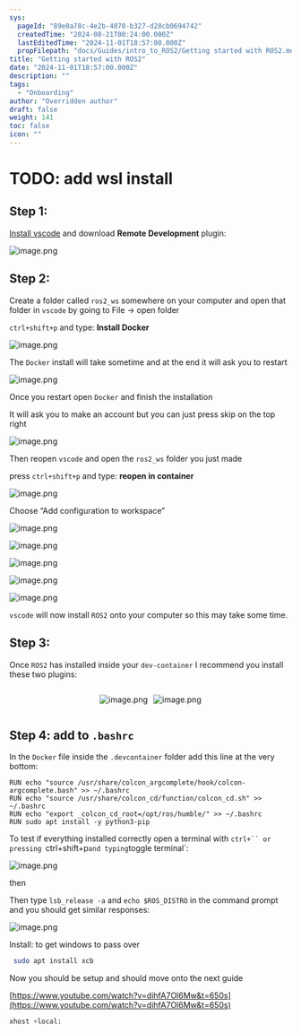 ```yaml
---
sys:
  pageId: "89e0a78c-4e2b-4070-b327-d28cb0694742"
  createdTime: "2024-08-21T00:24:00.000Z"
  lastEditedTime: "2024-11-01T18:57:00.000Z"
  propFilepath: "docs/Guides/intro_to_ROS2/Getting started with ROS2.md"
title: "Getting started with ROS2"
date: "2024-11-01T18:57:00.000Z"
description: ""
tags:
  - "Onboarding"
author: "Overridden author"
draft: false
weight: 141
toc: false
icon: ""
---
```


# TODO: add wsl install

## Step 1:

[Install vscode](https://code.visualstudio.com/download) and download **Remote Development** plugin:

![image.png](https://prod-files-secure.s3.us-west-2.amazonaws.com/d518164a-d88e-44d1-a4ee-3adb3bd8bce0/efb52993-1881-4a40-b95e-6f020334f022/image.png?X-Amz-Algorithm=AWS4-HMAC-SHA256&X-Amz-Content-Sha256=UNSIGNED-PAYLOAD&X-Amz-Credential=ASIAZI2LB466YIEQUKKA%2F20250315%2Fus-west-2%2Fs3%2Faws4_request&X-Amz-Date=20250315T080937Z&X-Amz-Expires=3600&X-Amz-Security-Token=IQoJb3JpZ2luX2VjELj%2F%2F%2F%2F%2F%2F%2F%2F%2F%2FwEaCXVzLXdlc3QtMiJGMEQCIHmjGwDATXGXS6YOwy0gW%2Bio4r4a8Mz7DrK%2B%2BVFdaJ53AiBTFIqsthkFSeAVdtkLI5jfi17UrI7LvcJFND5%2BrmhuXCr%2FAwgREAAaDDYzNzQyMzE4MzgwNSIMfC4Rm%2BLoQONrMxRcKtwDpOY4Lm6PU4VwrKb49GLVkkFkdpwkm%2FXt8G2DmV9gWm8T%2F%2FCPh%2B4z0CNZV6Ne7M2OdWqwjGJQXbctlov%2FbptzMDkfvMF1QQbNTlhOEGHIM4ybv%2FtiATk%2BGRqeFFXm3G92TDUrcNB2NWZMdhW3pMSeyU%2BcVXBSCojKF%2F7pNaTmF8jvclgG6nQJ56L5NiB6efgISLJPyDWm5deHWfR4dMeEqYBHFQvC%2FfClttQuFw9ppF7AKkcpnw08E6022c9smSfjP83N75txT1GoFacux9DhRNOTqnHuGUgMYvdOF2FRDp0rxap9%2Fb1Wa1vrkpDGo25hoZE8SplMxgT%2BEDoeFia3BNAzJTMDiG7iH26QPm0ZPWRfrGywxRRrM1XxOlysny0qN6Sy5VvYRHkLsol0FtMAVoyYUcRLVg%2BpAwqLjRXIe9bOV9TsdYYY4xhjSxMM0pqCXA%2FJSfjKWxjyxeeujxSwZIe89E%2BU6eKC%2F3OXfAjlbjVEZE8O%2B1X5r%2BaMJvdqrPjTkqSM3Oeyyvt8P2BPoOL10RNjp7swGoixRZXc2k0BIm6d9sjaGC3qJ9jzfuMrSngLMBTV3CESXhShTXRpr8kyKvU8rkP%2F4jo3RZCxgxwau%2FZ0cvGBnzGYm2mqp2YwqeHUvgY6pgFE7RpET7FVdoAqdYC7QspmtPqAwndLBXnVugKVfM1Veob0TlJZHjvOH%2FRzzipci8pQR0Yubm1GX%2FEFT2qs57%2B4vM%2BYBTn6DgUzmmRl0TjHeuCsFTHGJN9BEJjZv7kR4LWBUk1yNxfmAxDC66cEyEzXlW9NJJtErgu%2BFQ73r%2FqlytavP%2B2uaffXkKK8Cqt36EB5j3t3R%2B%2Bjb20gKmAYyjxj636qWcDz&X-Amz-Signature=a659123f9ac25ab8b3b9a203e6aebad3497d7c9b39f723c15437a042d4988c40&X-Amz-SignedHeaders=host&x-id=GetObject)

## Step 2:

Create a folder called `ros2_ws` somewhere on your computer and open that folder in `vscode` by going to File → open folder 

`ctrl+shift+p` and type: **Install Docker**

![image.png](https://prod-files-secure.s3.us-west-2.amazonaws.com/d518164a-d88e-44d1-a4ee-3adb3bd8bce0/2269dc0e-1cd5-47ff-bceb-c04ad9b2eab0/image.png?X-Amz-Algorithm=AWS4-HMAC-SHA256&X-Amz-Content-Sha256=UNSIGNED-PAYLOAD&X-Amz-Credential=ASIAZI2LB466YIEQUKKA%2F20250315%2Fus-west-2%2Fs3%2Faws4_request&X-Amz-Date=20250315T080937Z&X-Amz-Expires=3600&X-Amz-Security-Token=IQoJb3JpZ2luX2VjELj%2F%2F%2F%2F%2F%2F%2F%2F%2F%2FwEaCXVzLXdlc3QtMiJGMEQCIHmjGwDATXGXS6YOwy0gW%2Bio4r4a8Mz7DrK%2B%2BVFdaJ53AiBTFIqsthkFSeAVdtkLI5jfi17UrI7LvcJFND5%2BrmhuXCr%2FAwgREAAaDDYzNzQyMzE4MzgwNSIMfC4Rm%2BLoQONrMxRcKtwDpOY4Lm6PU4VwrKb49GLVkkFkdpwkm%2FXt8G2DmV9gWm8T%2F%2FCPh%2B4z0CNZV6Ne7M2OdWqwjGJQXbctlov%2FbptzMDkfvMF1QQbNTlhOEGHIM4ybv%2FtiATk%2BGRqeFFXm3G92TDUrcNB2NWZMdhW3pMSeyU%2BcVXBSCojKF%2F7pNaTmF8jvclgG6nQJ56L5NiB6efgISLJPyDWm5deHWfR4dMeEqYBHFQvC%2FfClttQuFw9ppF7AKkcpnw08E6022c9smSfjP83N75txT1GoFacux9DhRNOTqnHuGUgMYvdOF2FRDp0rxap9%2Fb1Wa1vrkpDGo25hoZE8SplMxgT%2BEDoeFia3BNAzJTMDiG7iH26QPm0ZPWRfrGywxRRrM1XxOlysny0qN6Sy5VvYRHkLsol0FtMAVoyYUcRLVg%2BpAwqLjRXIe9bOV9TsdYYY4xhjSxMM0pqCXA%2FJSfjKWxjyxeeujxSwZIe89E%2BU6eKC%2F3OXfAjlbjVEZE8O%2B1X5r%2BaMJvdqrPjTkqSM3Oeyyvt8P2BPoOL10RNjp7swGoixRZXc2k0BIm6d9sjaGC3qJ9jzfuMrSngLMBTV3CESXhShTXRpr8kyKvU8rkP%2F4jo3RZCxgxwau%2FZ0cvGBnzGYm2mqp2YwqeHUvgY6pgFE7RpET7FVdoAqdYC7QspmtPqAwndLBXnVugKVfM1Veob0TlJZHjvOH%2FRzzipci8pQR0Yubm1GX%2FEFT2qs57%2B4vM%2BYBTn6DgUzmmRl0TjHeuCsFTHGJN9BEJjZv7kR4LWBUk1yNxfmAxDC66cEyEzXlW9NJJtErgu%2BFQ73r%2FqlytavP%2B2uaffXkKK8Cqt36EB5j3t3R%2B%2Bjb20gKmAYyjxj636qWcDz&X-Amz-Signature=2cbeada8e08e5ce1b9a1aba1a3242949d3077e03aadddb70d18d69faa1a27e22&X-Amz-SignedHeaders=host&x-id=GetObject)

The `Docker` install will take sometime and at the end it will ask you to restart

![image.png](https://prod-files-secure.s3.us-west-2.amazonaws.com/d518164a-d88e-44d1-a4ee-3adb3bd8bce0/ed233f78-be33-4b1f-b89c-9c346c0e961e/image.png?X-Amz-Algorithm=AWS4-HMAC-SHA256&X-Amz-Content-Sha256=UNSIGNED-PAYLOAD&X-Amz-Credential=ASIAZI2LB466YIEQUKKA%2F20250315%2Fus-west-2%2Fs3%2Faws4_request&X-Amz-Date=20250315T080937Z&X-Amz-Expires=3600&X-Amz-Security-Token=IQoJb3JpZ2luX2VjELj%2F%2F%2F%2F%2F%2F%2F%2F%2F%2FwEaCXVzLXdlc3QtMiJGMEQCIHmjGwDATXGXS6YOwy0gW%2Bio4r4a8Mz7DrK%2B%2BVFdaJ53AiBTFIqsthkFSeAVdtkLI5jfi17UrI7LvcJFND5%2BrmhuXCr%2FAwgREAAaDDYzNzQyMzE4MzgwNSIMfC4Rm%2BLoQONrMxRcKtwDpOY4Lm6PU4VwrKb49GLVkkFkdpwkm%2FXt8G2DmV9gWm8T%2F%2FCPh%2B4z0CNZV6Ne7M2OdWqwjGJQXbctlov%2FbptzMDkfvMF1QQbNTlhOEGHIM4ybv%2FtiATk%2BGRqeFFXm3G92TDUrcNB2NWZMdhW3pMSeyU%2BcVXBSCojKF%2F7pNaTmF8jvclgG6nQJ56L5NiB6efgISLJPyDWm5deHWfR4dMeEqYBHFQvC%2FfClttQuFw9ppF7AKkcpnw08E6022c9smSfjP83N75txT1GoFacux9DhRNOTqnHuGUgMYvdOF2FRDp0rxap9%2Fb1Wa1vrkpDGo25hoZE8SplMxgT%2BEDoeFia3BNAzJTMDiG7iH26QPm0ZPWRfrGywxRRrM1XxOlysny0qN6Sy5VvYRHkLsol0FtMAVoyYUcRLVg%2BpAwqLjRXIe9bOV9TsdYYY4xhjSxMM0pqCXA%2FJSfjKWxjyxeeujxSwZIe89E%2BU6eKC%2F3OXfAjlbjVEZE8O%2B1X5r%2BaMJvdqrPjTkqSM3Oeyyvt8P2BPoOL10RNjp7swGoixRZXc2k0BIm6d9sjaGC3qJ9jzfuMrSngLMBTV3CESXhShTXRpr8kyKvU8rkP%2F4jo3RZCxgxwau%2FZ0cvGBnzGYm2mqp2YwqeHUvgY6pgFE7RpET7FVdoAqdYC7QspmtPqAwndLBXnVugKVfM1Veob0TlJZHjvOH%2FRzzipci8pQR0Yubm1GX%2FEFT2qs57%2B4vM%2BYBTn6DgUzmmRl0TjHeuCsFTHGJN9BEJjZv7kR4LWBUk1yNxfmAxDC66cEyEzXlW9NJJtErgu%2BFQ73r%2FqlytavP%2B2uaffXkKK8Cqt36EB5j3t3R%2B%2Bjb20gKmAYyjxj636qWcDz&X-Amz-Signature=5ecbd580c2745543713657c680cf7644e0dad11b10f335810b713ba2e18a0c62&X-Amz-SignedHeaders=host&x-id=GetObject)

Once you restart open `Docker` and finish the installation

It will ask you to make an account but you can just press skip on the top right

![image.png](https://prod-files-secure.s3.us-west-2.amazonaws.com/d518164a-d88e-44d1-a4ee-3adb3bd8bce0/21010ad9-1659-4fd9-9f59-9932a09b2a3d/image.png?X-Amz-Algorithm=AWS4-HMAC-SHA256&X-Amz-Content-Sha256=UNSIGNED-PAYLOAD&X-Amz-Credential=ASIAZI2LB466YIEQUKKA%2F20250315%2Fus-west-2%2Fs3%2Faws4_request&X-Amz-Date=20250315T080937Z&X-Amz-Expires=3600&X-Amz-Security-Token=IQoJb3JpZ2luX2VjELj%2F%2F%2F%2F%2F%2F%2F%2F%2F%2FwEaCXVzLXdlc3QtMiJGMEQCIHmjGwDATXGXS6YOwy0gW%2Bio4r4a8Mz7DrK%2B%2BVFdaJ53AiBTFIqsthkFSeAVdtkLI5jfi17UrI7LvcJFND5%2BrmhuXCr%2FAwgREAAaDDYzNzQyMzE4MzgwNSIMfC4Rm%2BLoQONrMxRcKtwDpOY4Lm6PU4VwrKb49GLVkkFkdpwkm%2FXt8G2DmV9gWm8T%2F%2FCPh%2B4z0CNZV6Ne7M2OdWqwjGJQXbctlov%2FbptzMDkfvMF1QQbNTlhOEGHIM4ybv%2FtiATk%2BGRqeFFXm3G92TDUrcNB2NWZMdhW3pMSeyU%2BcVXBSCojKF%2F7pNaTmF8jvclgG6nQJ56L5NiB6efgISLJPyDWm5deHWfR4dMeEqYBHFQvC%2FfClttQuFw9ppF7AKkcpnw08E6022c9smSfjP83N75txT1GoFacux9DhRNOTqnHuGUgMYvdOF2FRDp0rxap9%2Fb1Wa1vrkpDGo25hoZE8SplMxgT%2BEDoeFia3BNAzJTMDiG7iH26QPm0ZPWRfrGywxRRrM1XxOlysny0qN6Sy5VvYRHkLsol0FtMAVoyYUcRLVg%2BpAwqLjRXIe9bOV9TsdYYY4xhjSxMM0pqCXA%2FJSfjKWxjyxeeujxSwZIe89E%2BU6eKC%2F3OXfAjlbjVEZE8O%2B1X5r%2BaMJvdqrPjTkqSM3Oeyyvt8P2BPoOL10RNjp7swGoixRZXc2k0BIm6d9sjaGC3qJ9jzfuMrSngLMBTV3CESXhShTXRpr8kyKvU8rkP%2F4jo3RZCxgxwau%2FZ0cvGBnzGYm2mqp2YwqeHUvgY6pgFE7RpET7FVdoAqdYC7QspmtPqAwndLBXnVugKVfM1Veob0TlJZHjvOH%2FRzzipci8pQR0Yubm1GX%2FEFT2qs57%2B4vM%2BYBTn6DgUzmmRl0TjHeuCsFTHGJN9BEJjZv7kR4LWBUk1yNxfmAxDC66cEyEzXlW9NJJtErgu%2BFQ73r%2FqlytavP%2B2uaffXkKK8Cqt36EB5j3t3R%2B%2Bjb20gKmAYyjxj636qWcDz&X-Amz-Signature=7683fef9ee76bbf9f81f1366caf4dba3b867e329da17939b63262bc2f7c4a721&X-Amz-SignedHeaders=host&x-id=GetObject)

Then reopen `vscode` and open the `ros2_ws` folder you just made

press `ctrl+shift+p` and type: **reopen in container**

![image.png](https://prod-files-secure.s3.us-west-2.amazonaws.com/d518164a-d88e-44d1-a4ee-3adb3bd8bce0/4e93b8c2-41ad-488c-8095-c74205196118/image.png?X-Amz-Algorithm=AWS4-HMAC-SHA256&X-Amz-Content-Sha256=UNSIGNED-PAYLOAD&X-Amz-Credential=ASIAZI2LB466YIEQUKKA%2F20250315%2Fus-west-2%2Fs3%2Faws4_request&X-Amz-Date=20250315T080937Z&X-Amz-Expires=3600&X-Amz-Security-Token=IQoJb3JpZ2luX2VjELj%2F%2F%2F%2F%2F%2F%2F%2F%2F%2FwEaCXVzLXdlc3QtMiJGMEQCIHmjGwDATXGXS6YOwy0gW%2Bio4r4a8Mz7DrK%2B%2BVFdaJ53AiBTFIqsthkFSeAVdtkLI5jfi17UrI7LvcJFND5%2BrmhuXCr%2FAwgREAAaDDYzNzQyMzE4MzgwNSIMfC4Rm%2BLoQONrMxRcKtwDpOY4Lm6PU4VwrKb49GLVkkFkdpwkm%2FXt8G2DmV9gWm8T%2F%2FCPh%2B4z0CNZV6Ne7M2OdWqwjGJQXbctlov%2FbptzMDkfvMF1QQbNTlhOEGHIM4ybv%2FtiATk%2BGRqeFFXm3G92TDUrcNB2NWZMdhW3pMSeyU%2BcVXBSCojKF%2F7pNaTmF8jvclgG6nQJ56L5NiB6efgISLJPyDWm5deHWfR4dMeEqYBHFQvC%2FfClttQuFw9ppF7AKkcpnw08E6022c9smSfjP83N75txT1GoFacux9DhRNOTqnHuGUgMYvdOF2FRDp0rxap9%2Fb1Wa1vrkpDGo25hoZE8SplMxgT%2BEDoeFia3BNAzJTMDiG7iH26QPm0ZPWRfrGywxRRrM1XxOlysny0qN6Sy5VvYRHkLsol0FtMAVoyYUcRLVg%2BpAwqLjRXIe9bOV9TsdYYY4xhjSxMM0pqCXA%2FJSfjKWxjyxeeujxSwZIe89E%2BU6eKC%2F3OXfAjlbjVEZE8O%2B1X5r%2BaMJvdqrPjTkqSM3Oeyyvt8P2BPoOL10RNjp7swGoixRZXc2k0BIm6d9sjaGC3qJ9jzfuMrSngLMBTV3CESXhShTXRpr8kyKvU8rkP%2F4jo3RZCxgxwau%2FZ0cvGBnzGYm2mqp2YwqeHUvgY6pgFE7RpET7FVdoAqdYC7QspmtPqAwndLBXnVugKVfM1Veob0TlJZHjvOH%2FRzzipci8pQR0Yubm1GX%2FEFT2qs57%2B4vM%2BYBTn6DgUzmmRl0TjHeuCsFTHGJN9BEJjZv7kR4LWBUk1yNxfmAxDC66cEyEzXlW9NJJtErgu%2BFQ73r%2FqlytavP%2B2uaffXkKK8Cqt36EB5j3t3R%2B%2Bjb20gKmAYyjxj636qWcDz&X-Amz-Signature=fbb2a2edcfabcc01cc3700fd22d7a5abfc491ea64880a1aa9a2bf6d318f7f55c&X-Amz-SignedHeaders=host&x-id=GetObject)

Choose “Add configuration to workspace”

![image.png](https://prod-files-secure.s3.us-west-2.amazonaws.com/d518164a-d88e-44d1-a4ee-3adb3bd8bce0/9560b282-5060-4989-ba37-97e7b2c22476/image.png?X-Amz-Algorithm=AWS4-HMAC-SHA256&X-Amz-Content-Sha256=UNSIGNED-PAYLOAD&X-Amz-Credential=ASIAZI2LB466YIEQUKKA%2F20250315%2Fus-west-2%2Fs3%2Faws4_request&X-Amz-Date=20250315T080937Z&X-Amz-Expires=3600&X-Amz-Security-Token=IQoJb3JpZ2luX2VjELj%2F%2F%2F%2F%2F%2F%2F%2F%2F%2FwEaCXVzLXdlc3QtMiJGMEQCIHmjGwDATXGXS6YOwy0gW%2Bio4r4a8Mz7DrK%2B%2BVFdaJ53AiBTFIqsthkFSeAVdtkLI5jfi17UrI7LvcJFND5%2BrmhuXCr%2FAwgREAAaDDYzNzQyMzE4MzgwNSIMfC4Rm%2BLoQONrMxRcKtwDpOY4Lm6PU4VwrKb49GLVkkFkdpwkm%2FXt8G2DmV9gWm8T%2F%2FCPh%2B4z0CNZV6Ne7M2OdWqwjGJQXbctlov%2FbptzMDkfvMF1QQbNTlhOEGHIM4ybv%2FtiATk%2BGRqeFFXm3G92TDUrcNB2NWZMdhW3pMSeyU%2BcVXBSCojKF%2F7pNaTmF8jvclgG6nQJ56L5NiB6efgISLJPyDWm5deHWfR4dMeEqYBHFQvC%2FfClttQuFw9ppF7AKkcpnw08E6022c9smSfjP83N75txT1GoFacux9DhRNOTqnHuGUgMYvdOF2FRDp0rxap9%2Fb1Wa1vrkpDGo25hoZE8SplMxgT%2BEDoeFia3BNAzJTMDiG7iH26QPm0ZPWRfrGywxRRrM1XxOlysny0qN6Sy5VvYRHkLsol0FtMAVoyYUcRLVg%2BpAwqLjRXIe9bOV9TsdYYY4xhjSxMM0pqCXA%2FJSfjKWxjyxeeujxSwZIe89E%2BU6eKC%2F3OXfAjlbjVEZE8O%2B1X5r%2BaMJvdqrPjTkqSM3Oeyyvt8P2BPoOL10RNjp7swGoixRZXc2k0BIm6d9sjaGC3qJ9jzfuMrSngLMBTV3CESXhShTXRpr8kyKvU8rkP%2F4jo3RZCxgxwau%2FZ0cvGBnzGYm2mqp2YwqeHUvgY6pgFE7RpET7FVdoAqdYC7QspmtPqAwndLBXnVugKVfM1Veob0TlJZHjvOH%2FRzzipci8pQR0Yubm1GX%2FEFT2qs57%2B4vM%2BYBTn6DgUzmmRl0TjHeuCsFTHGJN9BEJjZv7kR4LWBUk1yNxfmAxDC66cEyEzXlW9NJJtErgu%2BFQ73r%2FqlytavP%2B2uaffXkKK8Cqt36EB5j3t3R%2B%2Bjb20gKmAYyjxj636qWcDz&X-Amz-Signature=f7f6eafb71f1f4aab65da1fcdcc4a90f7d63aab1162127dad0a99b107e5c580b&X-Amz-SignedHeaders=host&x-id=GetObject)

![image.png](https://prod-files-secure.s3.us-west-2.amazonaws.com/d518164a-d88e-44d1-a4ee-3adb3bd8bce0/2ee63f81-886b-48e8-a553-dc6e5eac99e4/image.png?X-Amz-Algorithm=AWS4-HMAC-SHA256&X-Amz-Content-Sha256=UNSIGNED-PAYLOAD&X-Amz-Credential=ASIAZI2LB466YIEQUKKA%2F20250315%2Fus-west-2%2Fs3%2Faws4_request&X-Amz-Date=20250315T080937Z&X-Amz-Expires=3600&X-Amz-Security-Token=IQoJb3JpZ2luX2VjELj%2F%2F%2F%2F%2F%2F%2F%2F%2F%2FwEaCXVzLXdlc3QtMiJGMEQCIHmjGwDATXGXS6YOwy0gW%2Bio4r4a8Mz7DrK%2B%2BVFdaJ53AiBTFIqsthkFSeAVdtkLI5jfi17UrI7LvcJFND5%2BrmhuXCr%2FAwgREAAaDDYzNzQyMzE4MzgwNSIMfC4Rm%2BLoQONrMxRcKtwDpOY4Lm6PU4VwrKb49GLVkkFkdpwkm%2FXt8G2DmV9gWm8T%2F%2FCPh%2B4z0CNZV6Ne7M2OdWqwjGJQXbctlov%2FbptzMDkfvMF1QQbNTlhOEGHIM4ybv%2FtiATk%2BGRqeFFXm3G92TDUrcNB2NWZMdhW3pMSeyU%2BcVXBSCojKF%2F7pNaTmF8jvclgG6nQJ56L5NiB6efgISLJPyDWm5deHWfR4dMeEqYBHFQvC%2FfClttQuFw9ppF7AKkcpnw08E6022c9smSfjP83N75txT1GoFacux9DhRNOTqnHuGUgMYvdOF2FRDp0rxap9%2Fb1Wa1vrkpDGo25hoZE8SplMxgT%2BEDoeFia3BNAzJTMDiG7iH26QPm0ZPWRfrGywxRRrM1XxOlysny0qN6Sy5VvYRHkLsol0FtMAVoyYUcRLVg%2BpAwqLjRXIe9bOV9TsdYYY4xhjSxMM0pqCXA%2FJSfjKWxjyxeeujxSwZIe89E%2BU6eKC%2F3OXfAjlbjVEZE8O%2B1X5r%2BaMJvdqrPjTkqSM3Oeyyvt8P2BPoOL10RNjp7swGoixRZXc2k0BIm6d9sjaGC3qJ9jzfuMrSngLMBTV3CESXhShTXRpr8kyKvU8rkP%2F4jo3RZCxgxwau%2FZ0cvGBnzGYm2mqp2YwqeHUvgY6pgFE7RpET7FVdoAqdYC7QspmtPqAwndLBXnVugKVfM1Veob0TlJZHjvOH%2FRzzipci8pQR0Yubm1GX%2FEFT2qs57%2B4vM%2BYBTn6DgUzmmRl0TjHeuCsFTHGJN9BEJjZv7kR4LWBUk1yNxfmAxDC66cEyEzXlW9NJJtErgu%2BFQ73r%2FqlytavP%2B2uaffXkKK8Cqt36EB5j3t3R%2B%2Bjb20gKmAYyjxj636qWcDz&X-Amz-Signature=b760804ac1d4a9e00621266ecd2ec071449db0c90ba693960cb84572ba1dca0d&X-Amz-SignedHeaders=host&x-id=GetObject)

![image.png](https://prod-files-secure.s3.us-west-2.amazonaws.com/d518164a-d88e-44d1-a4ee-3adb3bd8bce0/ae1580b2-b048-407e-aed9-b584224a7a04/image.png?X-Amz-Algorithm=AWS4-HMAC-SHA256&X-Amz-Content-Sha256=UNSIGNED-PAYLOAD&X-Amz-Credential=ASIAZI2LB466YIEQUKKA%2F20250315%2Fus-west-2%2Fs3%2Faws4_request&X-Amz-Date=20250315T080937Z&X-Amz-Expires=3600&X-Amz-Security-Token=IQoJb3JpZ2luX2VjELj%2F%2F%2F%2F%2F%2F%2F%2F%2F%2FwEaCXVzLXdlc3QtMiJGMEQCIHmjGwDATXGXS6YOwy0gW%2Bio4r4a8Mz7DrK%2B%2BVFdaJ53AiBTFIqsthkFSeAVdtkLI5jfi17UrI7LvcJFND5%2BrmhuXCr%2FAwgREAAaDDYzNzQyMzE4MzgwNSIMfC4Rm%2BLoQONrMxRcKtwDpOY4Lm6PU4VwrKb49GLVkkFkdpwkm%2FXt8G2DmV9gWm8T%2F%2FCPh%2B4z0CNZV6Ne7M2OdWqwjGJQXbctlov%2FbptzMDkfvMF1QQbNTlhOEGHIM4ybv%2FtiATk%2BGRqeFFXm3G92TDUrcNB2NWZMdhW3pMSeyU%2BcVXBSCojKF%2F7pNaTmF8jvclgG6nQJ56L5NiB6efgISLJPyDWm5deHWfR4dMeEqYBHFQvC%2FfClttQuFw9ppF7AKkcpnw08E6022c9smSfjP83N75txT1GoFacux9DhRNOTqnHuGUgMYvdOF2FRDp0rxap9%2Fb1Wa1vrkpDGo25hoZE8SplMxgT%2BEDoeFia3BNAzJTMDiG7iH26QPm0ZPWRfrGywxRRrM1XxOlysny0qN6Sy5VvYRHkLsol0FtMAVoyYUcRLVg%2BpAwqLjRXIe9bOV9TsdYYY4xhjSxMM0pqCXA%2FJSfjKWxjyxeeujxSwZIe89E%2BU6eKC%2F3OXfAjlbjVEZE8O%2B1X5r%2BaMJvdqrPjTkqSM3Oeyyvt8P2BPoOL10RNjp7swGoixRZXc2k0BIm6d9sjaGC3qJ9jzfuMrSngLMBTV3CESXhShTXRpr8kyKvU8rkP%2F4jo3RZCxgxwau%2FZ0cvGBnzGYm2mqp2YwqeHUvgY6pgFE7RpET7FVdoAqdYC7QspmtPqAwndLBXnVugKVfM1Veob0TlJZHjvOH%2FRzzipci8pQR0Yubm1GX%2FEFT2qs57%2B4vM%2BYBTn6DgUzmmRl0TjHeuCsFTHGJN9BEJjZv7kR4LWBUk1yNxfmAxDC66cEyEzXlW9NJJtErgu%2BFQ73r%2FqlytavP%2B2uaffXkKK8Cqt36EB5j3t3R%2B%2Bjb20gKmAYyjxj636qWcDz&X-Amz-Signature=a053b1e24e30abac45c0d0da549eeffc11a79438db56884481a07d6c9cb0feb8&X-Amz-SignedHeaders=host&x-id=GetObject)

![image.png](https://prod-files-secure.s3.us-west-2.amazonaws.com/d518164a-d88e-44d1-a4ee-3adb3bd8bce0/53255b28-f75e-430f-b9e3-c0ac8577e42b/image.png?X-Amz-Algorithm=AWS4-HMAC-SHA256&X-Amz-Content-Sha256=UNSIGNED-PAYLOAD&X-Amz-Credential=ASIAZI2LB466YIEQUKKA%2F20250315%2Fus-west-2%2Fs3%2Faws4_request&X-Amz-Date=20250315T080937Z&X-Amz-Expires=3600&X-Amz-Security-Token=IQoJb3JpZ2luX2VjELj%2F%2F%2F%2F%2F%2F%2F%2F%2F%2FwEaCXVzLXdlc3QtMiJGMEQCIHmjGwDATXGXS6YOwy0gW%2Bio4r4a8Mz7DrK%2B%2BVFdaJ53AiBTFIqsthkFSeAVdtkLI5jfi17UrI7LvcJFND5%2BrmhuXCr%2FAwgREAAaDDYzNzQyMzE4MzgwNSIMfC4Rm%2BLoQONrMxRcKtwDpOY4Lm6PU4VwrKb49GLVkkFkdpwkm%2FXt8G2DmV9gWm8T%2F%2FCPh%2B4z0CNZV6Ne7M2OdWqwjGJQXbctlov%2FbptzMDkfvMF1QQbNTlhOEGHIM4ybv%2FtiATk%2BGRqeFFXm3G92TDUrcNB2NWZMdhW3pMSeyU%2BcVXBSCojKF%2F7pNaTmF8jvclgG6nQJ56L5NiB6efgISLJPyDWm5deHWfR4dMeEqYBHFQvC%2FfClttQuFw9ppF7AKkcpnw08E6022c9smSfjP83N75txT1GoFacux9DhRNOTqnHuGUgMYvdOF2FRDp0rxap9%2Fb1Wa1vrkpDGo25hoZE8SplMxgT%2BEDoeFia3BNAzJTMDiG7iH26QPm0ZPWRfrGywxRRrM1XxOlysny0qN6Sy5VvYRHkLsol0FtMAVoyYUcRLVg%2BpAwqLjRXIe9bOV9TsdYYY4xhjSxMM0pqCXA%2FJSfjKWxjyxeeujxSwZIe89E%2BU6eKC%2F3OXfAjlbjVEZE8O%2B1X5r%2BaMJvdqrPjTkqSM3Oeyyvt8P2BPoOL10RNjp7swGoixRZXc2k0BIm6d9sjaGC3qJ9jzfuMrSngLMBTV3CESXhShTXRpr8kyKvU8rkP%2F4jo3RZCxgxwau%2FZ0cvGBnzGYm2mqp2YwqeHUvgY6pgFE7RpET7FVdoAqdYC7QspmtPqAwndLBXnVugKVfM1Veob0TlJZHjvOH%2FRzzipci8pQR0Yubm1GX%2FEFT2qs57%2B4vM%2BYBTn6DgUzmmRl0TjHeuCsFTHGJN9BEJjZv7kR4LWBUk1yNxfmAxDC66cEyEzXlW9NJJtErgu%2BFQ73r%2FqlytavP%2B2uaffXkKK8Cqt36EB5j3t3R%2B%2Bjb20gKmAYyjxj636qWcDz&X-Amz-Signature=96d649738b4a4575e6e063e1960c881833ef8b6887cfbdca842b77c6b6a2a012&X-Amz-SignedHeaders=host&x-id=GetObject)

![image.png](https://prod-files-secure.s3.us-west-2.amazonaws.com/d518164a-d88e-44d1-a4ee-3adb3bd8bce0/7c562767-5af9-4ffb-97d1-327bcdf4ee00/image.png?X-Amz-Algorithm=AWS4-HMAC-SHA256&X-Amz-Content-Sha256=UNSIGNED-PAYLOAD&X-Amz-Credential=ASIAZI2LB466YIEQUKKA%2F20250315%2Fus-west-2%2Fs3%2Faws4_request&X-Amz-Date=20250315T080937Z&X-Amz-Expires=3600&X-Amz-Security-Token=IQoJb3JpZ2luX2VjELj%2F%2F%2F%2F%2F%2F%2F%2F%2F%2FwEaCXVzLXdlc3QtMiJGMEQCIHmjGwDATXGXS6YOwy0gW%2Bio4r4a8Mz7DrK%2B%2BVFdaJ53AiBTFIqsthkFSeAVdtkLI5jfi17UrI7LvcJFND5%2BrmhuXCr%2FAwgREAAaDDYzNzQyMzE4MzgwNSIMfC4Rm%2BLoQONrMxRcKtwDpOY4Lm6PU4VwrKb49GLVkkFkdpwkm%2FXt8G2DmV9gWm8T%2F%2FCPh%2B4z0CNZV6Ne7M2OdWqwjGJQXbctlov%2FbptzMDkfvMF1QQbNTlhOEGHIM4ybv%2FtiATk%2BGRqeFFXm3G92TDUrcNB2NWZMdhW3pMSeyU%2BcVXBSCojKF%2F7pNaTmF8jvclgG6nQJ56L5NiB6efgISLJPyDWm5deHWfR4dMeEqYBHFQvC%2FfClttQuFw9ppF7AKkcpnw08E6022c9smSfjP83N75txT1GoFacux9DhRNOTqnHuGUgMYvdOF2FRDp0rxap9%2Fb1Wa1vrkpDGo25hoZE8SplMxgT%2BEDoeFia3BNAzJTMDiG7iH26QPm0ZPWRfrGywxRRrM1XxOlysny0qN6Sy5VvYRHkLsol0FtMAVoyYUcRLVg%2BpAwqLjRXIe9bOV9TsdYYY4xhjSxMM0pqCXA%2FJSfjKWxjyxeeujxSwZIe89E%2BU6eKC%2F3OXfAjlbjVEZE8O%2B1X5r%2BaMJvdqrPjTkqSM3Oeyyvt8P2BPoOL10RNjp7swGoixRZXc2k0BIm6d9sjaGC3qJ9jzfuMrSngLMBTV3CESXhShTXRpr8kyKvU8rkP%2F4jo3RZCxgxwau%2FZ0cvGBnzGYm2mqp2YwqeHUvgY6pgFE7RpET7FVdoAqdYC7QspmtPqAwndLBXnVugKVfM1Veob0TlJZHjvOH%2FRzzipci8pQR0Yubm1GX%2FEFT2qs57%2B4vM%2BYBTn6DgUzmmRl0TjHeuCsFTHGJN9BEJjZv7kR4LWBUk1yNxfmAxDC66cEyEzXlW9NJJtErgu%2BFQ73r%2FqlytavP%2B2uaffXkKK8Cqt36EB5j3t3R%2B%2Bjb20gKmAYyjxj636qWcDz&X-Amz-Signature=8094e3f0021502432360b00a51ff40c82baa253c67b2e802816aecba659a5503&X-Amz-SignedHeaders=host&x-id=GetObject)

`vscode` will now install `ROS2` onto your computer so this may take some time.

## Step 3:

Once `ROS2` has installed inside your `dev-container` I recommend you install these two plugins:

<div style="display: flex;flex-direction: row; column-gap:10px; max-width: 630px;justify-content: center;">
<div>

![image.png](https://prod-files-secure.s3.us-west-2.amazonaws.com/d518164a-d88e-44d1-a4ee-3adb3bd8bce0/3fc3d550-5a54-4ba1-ba6b-faa01cdb7369/image.png?X-Amz-Algorithm=AWS4-HMAC-SHA256&X-Amz-Content-Sha256=UNSIGNED-PAYLOAD&X-Amz-Credential=ASIAZI2LB466YDK4AARG%2F20250315%2Fus-west-2%2Fs3%2Faws4_request&X-Amz-Date=20250315T080939Z&X-Amz-Expires=3600&X-Amz-Security-Token=IQoJb3JpZ2luX2VjELj%2F%2F%2F%2F%2F%2F%2F%2F%2F%2FwEaCXVzLXdlc3QtMiJGMEQCIHDkHg5z7x8%2BCE76Wj7mmvmmXBDtmL9%2F5zm2vidHa8nKAiBBkQvsgeS%2FjOlzkgqwapbFCOFyuYr%2FHh7q7vXkxQ79lyr%2FAwgREAAaDDYzNzQyMzE4MzgwNSIMOixU7LFUTR38%2FFp9KtwDYfAyUCmFroiHKoCQoYVFK74y4qI%2FuTR4WIO3ctUZUekQHJTGi0G5BYbYYyyo%2BimarPwYiK9MscWt4%2FwAeDeELOBD7H6ePXZxJGOUyrMfU7oC9%2Fct%2Fx%2Bb3Y6zfwVr3eEg30RRDOMsnJdEM592mSCx%2BqzfQnLmjyFaD8P7C5CqlwXFRVb60mnakby4ENMq92Pe9gyN35xBFPVy0JSBW7HojFSm9ik7oxGXXyePFUMdf%2BUpyN%2Fj38DzRygX7tl5B%2B%2F0zI5YWj%2FtSvN6A6iar1SnrQ%2F%2Bb77VQTxB4r925CNamQwf7GcU1ND29STkyYZvraWLxw6fG4zbO8qRGRJhB%2Bqeo7caHGeWNP9wC3RDHnFLyOQbLJi9vFaEDuESZhyJBwZv4sXfNWaWAXvUk3xRy9rzINwML8e38exztvhBvkl74evc1iy%2FikQnDJHY2Ll%2F37qEhqnDskjYvVuNFnsFUeWYDXCAg60wZE1O%2BgA45CWdvMLujWJb1sinlCIw6CQZLcVDaAALksTH8V35BJ2MHwyu23JCkpuzeLFJbKGHf9scuJGQWfOxsp2r0DrNnQoIWQhk0%2BfhIZujFybeTXuAT6nX%2F9WzvhBOW5ZV8hjETCk2D%2FGu3rBumMdUYMJuWMUwweHUvgY6pgEbTib4RUL9kyoPwafmWY3VPEaM6PRIemJKVlZF%2BFQfmSq9mIlCQqwFKeLm6Gc6dgjtJ3mKODXCab9%2FGVYfyC6cc%2F79gZ31MjoWHMMIo8hbZZqmoS9pfVEBp7chWkUh1ku9WS1V5ei3kGW2a%2BdOfUHk4yRa9xpSRXhKltyT6I%2B68I6hqDvctXZPcdtPLA%2FWETWtCzFlB1Nyi9iXkpWwNNOMZORXts%2FV&X-Amz-Signature=b1a022d64cfebb7fdd6a2000e6576690fd549f54726185e4110c7135f06492d6&X-Amz-SignedHeaders=host&x-id=GetObject)

</div>
<div>

![image.png](https://prod-files-secure.s3.us-west-2.amazonaws.com/d518164a-d88e-44d1-a4ee-3adb3bd8bce0/d994cc66-13c2-4093-a5a3-f84cf4601a82/image.png?X-Amz-Algorithm=AWS4-HMAC-SHA256&X-Amz-Content-Sha256=UNSIGNED-PAYLOAD&X-Amz-Credential=ASIAZI2LB466W62SAYA3%2F20250315%2Fus-west-2%2Fs3%2Faws4_request&X-Amz-Date=20250315T080939Z&X-Amz-Expires=3600&X-Amz-Security-Token=IQoJb3JpZ2luX2VjELj%2F%2F%2F%2F%2F%2F%2F%2F%2F%2FwEaCXVzLXdlc3QtMiJGMEQCIE2I0KAjzgKItxO1c3ZErG16INRbgTT6pc69LCS9HxlsAiAuyz3BXZCzVOiHfYlS41JLgy5s55eQm2Y7cTFAJFRJ5ir%2FAwgREAAaDDYzNzQyMzE4MzgwNSIMEUQqIvz3sIJT9r1TKtwDAuRF0eamsnOQn5HLnyrciZzwhCjaTfYuEye%2Fiz%2BIyrUPrgx9opnKAokKkBCFzvfO4daleh3JLUFsstm%2BiNRjlFCdvmH3Miu6JjZvZiURr%2BN98vUQoHyGhvFhR18gq6aMpgmygG5RTIpR%2Fxb58rqWH2woAwJh4Nf%2B09RpIFUae8467dmJE9e6vkHs79F9OAGF%2BDPDn7G9pOtdPgOVnBex%2BlzNluRo%2BSZwsJAfdNQpYJ8u45FbEci1H4xKz0SiXw287ywjau17mVMce%2Fm5tplbA%2BakK8ibBU%2FH9FHEEvprc5Be35UlH%2BUpcX4zwdBHs3UkvLrQ42TlIelEQMWTEU2rQXNbDL13g5Ujs8jPCN5ZokggcQO4g2QwXk6inye8EPEomc073q58gZB6PLwhxiYy70aoi5NrTV7wgwzz94QDft6sALiJUpoFi1F%2FcIvN8UyDo21SGzyX8he6muFPed%2FCwLXBDXPPaGMVFLYsKqp2mXqGxVHvcejEHEOz8BZPAA1zbUV%2BrT6EB1vVw%2BHmg5%2BSe9q8uhBKckZsr8ZOJKuUGY4fTNPGvNOCDJIyQVMVXhSjNYcMKlwKFHt1DfoisA5ZhfLsfwQOQOUQeLoYX4unLInapGuk8vngBOBtdX4wnuHUvgY6pgGtCdr%2F3%2B7s0JlX0sAdfrLYA77taqQbg4zrx4KwRrK5cTGYW2QN%2BsysaOrlyUW4Yoog2oYCnElqmPX6I3PNZqaSEGTzVDefsx8c20E1gRkuHiEhPXHu2QYKiooGE8N70wgjv9fdbNn7lJ0hrpz1gaw0m7MCLYtA9n3kA3cPo4E7aeqX9zJZOgAbLb1k%2FQItHDAeUrMIQIU9AT6wurzIIlgIpYul4cn3&X-Amz-Signature=1156edbc629ad9f0c5c228c77e91d31cd07827f74f08d7a7f2c7bd1a8f2b57fb&X-Amz-SignedHeaders=host&x-id=GetObject)

</div>
</div>

## Step 4: add to `.bashrc`

In the `Docker` file inside the `.devcontainer` folder add this line at the very bottom: 

```docker
RUN echo "source /usr/share/colcon_argcomplete/hook/colcon-argcomplete.bash" >> ~/.bashrc
RUN echo "source /usr/share/colcon_cd/function/colcon_cd.sh" >> ~/.bashrc
RUN echo "export _colcon_cd_root=/opt/ros/humble/" >> ~/.bashrc
RUN sudo apt install -y python3-pip 
```

To test if everything installed correctly open a terminal with `ctrl+`` or pressing `ctrl+shift+p` and typing `toggle terminal`:

![image.png](https://prod-files-secure.s3.us-west-2.amazonaws.com/d518164a-d88e-44d1-a4ee-3adb3bd8bce0/6a4943d8-b04e-4c02-9a58-775f3384d1a5/image.png?X-Amz-Algorithm=AWS4-HMAC-SHA256&X-Amz-Content-Sha256=UNSIGNED-PAYLOAD&X-Amz-Credential=ASIAZI2LB466YIEQUKKA%2F20250315%2Fus-west-2%2Fs3%2Faws4_request&X-Amz-Date=20250315T080937Z&X-Amz-Expires=3600&X-Amz-Security-Token=IQoJb3JpZ2luX2VjELj%2F%2F%2F%2F%2F%2F%2F%2F%2F%2FwEaCXVzLXdlc3QtMiJGMEQCIHmjGwDATXGXS6YOwy0gW%2Bio4r4a8Mz7DrK%2B%2BVFdaJ53AiBTFIqsthkFSeAVdtkLI5jfi17UrI7LvcJFND5%2BrmhuXCr%2FAwgREAAaDDYzNzQyMzE4MzgwNSIMfC4Rm%2BLoQONrMxRcKtwDpOY4Lm6PU4VwrKb49GLVkkFkdpwkm%2FXt8G2DmV9gWm8T%2F%2FCPh%2B4z0CNZV6Ne7M2OdWqwjGJQXbctlov%2FbptzMDkfvMF1QQbNTlhOEGHIM4ybv%2FtiATk%2BGRqeFFXm3G92TDUrcNB2NWZMdhW3pMSeyU%2BcVXBSCojKF%2F7pNaTmF8jvclgG6nQJ56L5NiB6efgISLJPyDWm5deHWfR4dMeEqYBHFQvC%2FfClttQuFw9ppF7AKkcpnw08E6022c9smSfjP83N75txT1GoFacux9DhRNOTqnHuGUgMYvdOF2FRDp0rxap9%2Fb1Wa1vrkpDGo25hoZE8SplMxgT%2BEDoeFia3BNAzJTMDiG7iH26QPm0ZPWRfrGywxRRrM1XxOlysny0qN6Sy5VvYRHkLsol0FtMAVoyYUcRLVg%2BpAwqLjRXIe9bOV9TsdYYY4xhjSxMM0pqCXA%2FJSfjKWxjyxeeujxSwZIe89E%2BU6eKC%2F3OXfAjlbjVEZE8O%2B1X5r%2BaMJvdqrPjTkqSM3Oeyyvt8P2BPoOL10RNjp7swGoixRZXc2k0BIm6d9sjaGC3qJ9jzfuMrSngLMBTV3CESXhShTXRpr8kyKvU8rkP%2F4jo3RZCxgxwau%2FZ0cvGBnzGYm2mqp2YwqeHUvgY6pgFE7RpET7FVdoAqdYC7QspmtPqAwndLBXnVugKVfM1Veob0TlJZHjvOH%2FRzzipci8pQR0Yubm1GX%2FEFT2qs57%2B4vM%2BYBTn6DgUzmmRl0TjHeuCsFTHGJN9BEJjZv7kR4LWBUk1yNxfmAxDC66cEyEzXlW9NJJtErgu%2BFQ73r%2FqlytavP%2B2uaffXkKK8Cqt36EB5j3t3R%2B%2Bjb20gKmAYyjxj636qWcDz&X-Amz-Signature=8e50327c1fefb09ffdab072961c3bd14e4aee141ec66fc4a7a1f52e8cfd14917&X-Amz-SignedHeaders=host&x-id=GetObject)

then 

Then type `lsb_release -a` and `echo $ROS_DISTRO` in the command prompt and you should get similar responses:

![image.png](https://prod-files-secure.s3.us-west-2.amazonaws.com/d518164a-d88e-44d1-a4ee-3adb3bd8bce0/3e635dec-a805-4e85-8b9e-d000e5b71a4e/image.png?X-Amz-Algorithm=AWS4-HMAC-SHA256&X-Amz-Content-Sha256=UNSIGNED-PAYLOAD&X-Amz-Credential=ASIAZI2LB466YIEQUKKA%2F20250315%2Fus-west-2%2Fs3%2Faws4_request&X-Amz-Date=20250315T080937Z&X-Amz-Expires=3600&X-Amz-Security-Token=IQoJb3JpZ2luX2VjELj%2F%2F%2F%2F%2F%2F%2F%2F%2F%2FwEaCXVzLXdlc3QtMiJGMEQCIHmjGwDATXGXS6YOwy0gW%2Bio4r4a8Mz7DrK%2B%2BVFdaJ53AiBTFIqsthkFSeAVdtkLI5jfi17UrI7LvcJFND5%2BrmhuXCr%2FAwgREAAaDDYzNzQyMzE4MzgwNSIMfC4Rm%2BLoQONrMxRcKtwDpOY4Lm6PU4VwrKb49GLVkkFkdpwkm%2FXt8G2DmV9gWm8T%2F%2FCPh%2B4z0CNZV6Ne7M2OdWqwjGJQXbctlov%2FbptzMDkfvMF1QQbNTlhOEGHIM4ybv%2FtiATk%2BGRqeFFXm3G92TDUrcNB2NWZMdhW3pMSeyU%2BcVXBSCojKF%2F7pNaTmF8jvclgG6nQJ56L5NiB6efgISLJPyDWm5deHWfR4dMeEqYBHFQvC%2FfClttQuFw9ppF7AKkcpnw08E6022c9smSfjP83N75txT1GoFacux9DhRNOTqnHuGUgMYvdOF2FRDp0rxap9%2Fb1Wa1vrkpDGo25hoZE8SplMxgT%2BEDoeFia3BNAzJTMDiG7iH26QPm0ZPWRfrGywxRRrM1XxOlysny0qN6Sy5VvYRHkLsol0FtMAVoyYUcRLVg%2BpAwqLjRXIe9bOV9TsdYYY4xhjSxMM0pqCXA%2FJSfjKWxjyxeeujxSwZIe89E%2BU6eKC%2F3OXfAjlbjVEZE8O%2B1X5r%2BaMJvdqrPjTkqSM3Oeyyvt8P2BPoOL10RNjp7swGoixRZXc2k0BIm6d9sjaGC3qJ9jzfuMrSngLMBTV3CESXhShTXRpr8kyKvU8rkP%2F4jo3RZCxgxwau%2FZ0cvGBnzGYm2mqp2YwqeHUvgY6pgFE7RpET7FVdoAqdYC7QspmtPqAwndLBXnVugKVfM1Veob0TlJZHjvOH%2FRzzipci8pQR0Yubm1GX%2FEFT2qs57%2B4vM%2BYBTn6DgUzmmRl0TjHeuCsFTHGJN9BEJjZv7kR4LWBUk1yNxfmAxDC66cEyEzXlW9NJJtErgu%2BFQ73r%2FqlytavP%2B2uaffXkKK8Cqt36EB5j3t3R%2B%2Bjb20gKmAYyjxj636qWcDz&X-Amz-Signature=17ff387d7cfe30a31dab6ac5deb9d2424d6f8f1cc4d6c829489e5a0f3787a43f&X-Amz-SignedHeaders=host&x-id=GetObject)

Install:  to get windows to pass over

```bash
 sudo apt install xcb
```

Now you should be setup and should move onto the next guide 

[https://www.youtube.com/watch?v=dihfA7Ol6Mw&t=650s](https://www.youtube.com/watch?v=dihfA7Ol6Mw&t=650s)

```python
xhost +local:
```
